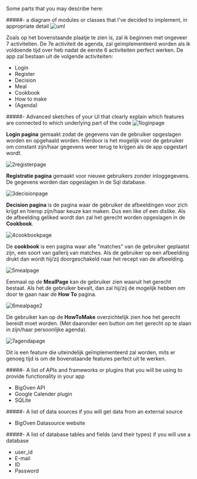 Some parts that you may describe here:

#####- a diagram of modules or classes that I've decided to implement, in appropriate detail
![uml](https://cloud.githubusercontent.com/assets/18394877/15707599/d3c596c6-27f9-11e6-9632-bc17f25e82b1.PNG)

Zoals op het bovenstaande plaatje te zien is, zal ik beginnen met ongeveer 7 activiteiten. De 7e activiteit de agenda, zal geïmplementeerd worden als ik voldoende tijd over heb nadat de eerste 6 activiteiten perfect werken.
De app zal bestaan uit de volgende activiteiten:
- Login
- Register
- Decision
- Meal
- Cookbook
- How to make
- (Agenda)
 
#####- Advanced sketches of your UI that clearly explain which features are connected to which underlying part of the code
![1loginpage](https://cloud.githubusercontent.com/assets/18394877/15707048/e58f4cc4-27f6-11e6-86fd-cf194674f690.png)

**Login pagina** gemaakt zodat de gegevens van de gebruiker opgeslagen worden en opgehaald worden. Hierdoor is het mogelijk voor de gebruiker om constant zijn/haar gegevens weer terug te krijgen als de app opgestart wordt.

![2registerpage](https://cloud.githubusercontent.com/assets/18394877/15707049/e58f64a2-27f6-11e6-87f3-7f75c8857702.png)

**Registratie pagina** gemaakt voor nieuwe gebruikers zonder inloggegevens. De gegevens worden dan opgeslagen in de Sql database.

![3decisionpage](https://cloud.githubusercontent.com/assets/18394877/15707051/e5928e8e-27f6-11e6-9457-845e3a750d44.png)

**Decision pagina** is de pagina waar de gebruiker de afbeeldingen voor zich krijgt en hierop zijn/haar keuze kan maken. Dus een like of een dislike. Als de afbeelding geliked wordt dan zal het gerecht worden opgeslagen in de **Cookbook**.

![4cookbookpage](https://cloud.githubusercontent.com/assets/18394877/15707052/e5a6343e-27f6-11e6-909a-5c294f8c29a5.png)

De **cookbook** is een pagina waar alle "matches" van de gebruiker geplaatst zijn, een soort van gallerij van matches. Als de gebruiker op een afbeelding drukt dan wordt hij/zij doorgeschakeld naar het recept van de afbeelding.

![5mealpage](https://cloud.githubusercontent.com/assets/18394877/15707046/e58e423e-27f6-11e6-846f-04025cf1ced7.png)

Eenmaal op de **MealPage** kan de gebruiker zien waaruit het gerecht bestaat. Als het de gebruiker bevalt, dan zal hij/zij de mogelijk hebben om door te gaan naar de **How To** pagina.

![6mealpage2](https://cloud.githubusercontent.com/assets/18394877/15707050/e58f67a4-27f6-11e6-8815-06029c04553e.png)

De gebruiker kan op de **HowToMake** overzichtelijk zien hoe het gerecht bereidt moet worden. (Met daaronder een button om het gerecht op te slaan in zijn/haar persoonlijke agenda). 

![7agendapage](https://cloud.githubusercontent.com/assets/18394877/15707047/e58e783a-27f6-11e6-9c56-a1cda8d11fd9.png)

Dit is een feature die uiteindelijk geïmplementeerd zal worden, mits er genoeg tijd is om de bovenstaande features perfect uit te werken.

#####- A list of APIs and frameworks or plugins that you will be using to provide functionality in your app
- BigOven API
- Google Calender plugin
- SQLite

#####- A list of data sources if you will get data from an external source
- BigOven Datasource website

#####- A list of database tables and fields (and their types) if you will use a database
- user_id
- E-mail
- ID
- Password
